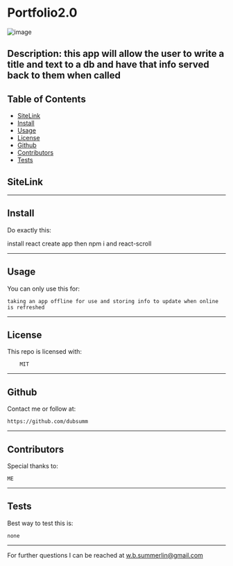# Portfolio2.0

![image](https://user-images.githubusercontent.com/102333319/186823413-e4dda62a-7465-4411-ace4-5c604ca1050b.png)

## Description: this app will allow the user to write a title and text to a db and have that info served back to them when called

## Table of Contents
- [SiteLink](#site)
- [Install](#install)
- [Usage](#usage)
- [License](#license)
- [Github](#github)
- [Contributors](#contributors)
- [Tests](#tests)



## SiteLink



_____________________________________________

## Install 

Do exactly this:

  install react create app then  npm i and react-scroll

______________________________________________

## Usage

You can only use this for:

    taking an app offline for use and storing info to update when online is refreshed

______________________________________________

## License

This repo is licensed with:

        MIT

______________________________________________

## Github

Contact me or follow at:

    https://github.com/dubsumm

______________________________________________

## Contributors

Special thanks to:

    ME

______________________________________________

## Tests

Best way to test this is:

    none

______________________________________________

For further questions I can be reached at w.b.summerlin@gmail.com
